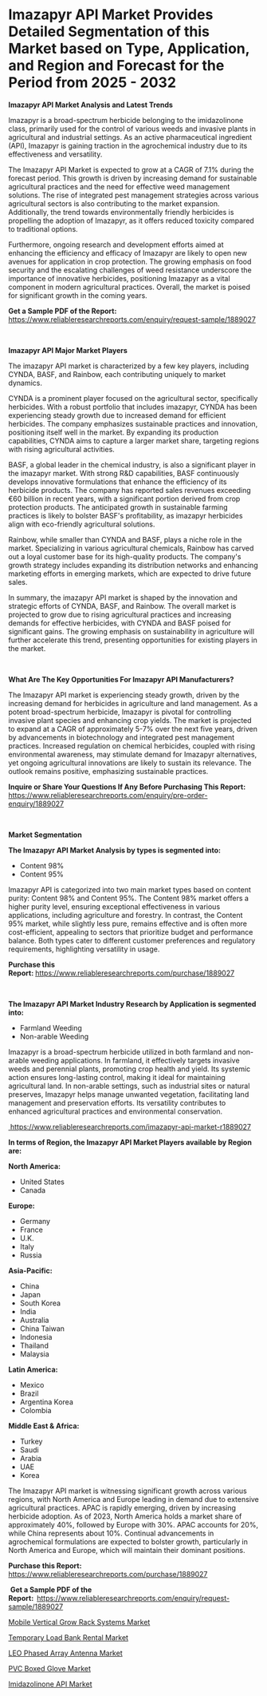 <p><h1>Imazapyr API Market Provides Detailed Segmentation of this Market based on Type, Application, and Region and Forecast for the Period from 2025 - 2032</h1></p><p><strong>Imazapyr API Market Analysis and Latest Trends</strong></p>
<p><p>Imazapyr is a broad-spectrum herbicide belonging to the imidazolinone class, primarily used for the control of various weeds and invasive plants in agricultural and industrial settings. As an active pharmaceutical ingredient (API), Imazapyr is gaining traction in the agrochemical industry due to its effectiveness and versatility.</p><p>The Imazapyr API Market is expected to grow at a CAGR of 7.1% during the forecast period. This growth is driven by increasing demand for sustainable agricultural practices and the need for effective weed management solutions. The rise of integrated pest management strategies across various agricultural sectors is also contributing to the market expansion. Additionally, the trend towards environmentally friendly herbicides is propelling the adoption of Imazapyr, as it offers reduced toxicity compared to traditional options.</p><p>Furthermore, ongoing research and development efforts aimed at enhancing the efficiency and efficacy of Imazapyr are likely to open new avenues for application in crop protection. The growing emphasis on food security and the escalating challenges of weed resistance underscore the importance of innovative herbicides, positioning Imazapyr as a vital component in modern agricultural practices. Overall, the market is poised for significant growth in the coming years.</p></p>
<p><strong>Get a Sample PDF of the Report:&nbsp;</strong> <a href="https://www.reliableresearchreports.com/enquiry/request-sample/1889027?utm_campaign=10&utm_medium=2&utm_source=Github&utm_content=ia&utm_term=14012025&utm_id=imazapyr-api">https://www.reliableresearchreports.com/enquiry/request-sample/1889027</a></p>
<p>&nbsp;</p>
<p><strong>Imazapyr API Major Market Players</strong></p>
<p><p>The imazapyr API market is characterized by a few key players, including CYNDA, BASF, and Rainbow, each contributing uniquely to market dynamics.</p><p>CYNDA is a prominent player focused on the agricultural sector, specifically herbicides. With a robust portfolio that includes imazapyr, CYNDA has been experiencing steady growth due to increased demand for efficient herbicides. The company emphasizes sustainable practices and innovation, positioning itself well in the market. By expanding its production capabilities, CYNDA aims to capture a larger market share, targeting regions with rising agricultural activities.</p><p>BASF, a global leader in the chemical industry, is also a significant player in the imazapyr market. With strong R&D capabilities, BASF continuously develops innovative formulations that enhance the efficiency of its herbicide products. The company has reported sales revenues exceeding €60 billion in recent years, with a significant portion derived from crop protection products. The anticipated growth in sustainable farming practices is likely to bolster BASF's profitability, as imazapyr herbicides align with eco-friendly agricultural solutions.</p><p>Rainbow, while smaller than CYNDA and BASF, plays a niche role in the market. Specializing in various agricultural chemicals, Rainbow has carved out a loyal customer base for its high-quality products. The company's growth strategy includes expanding its distribution networks and enhancing marketing efforts in emerging markets, which are expected to drive future sales.</p><p>In summary, the imazapyr API market is shaped by the innovation and strategic efforts of CYNDA, BASF, and Rainbow. The overall market is projected to grow due to rising agricultural practices and increasing demands for effective herbicides, with CYNDA and BASF poised for significant gains. The growing emphasis on sustainability in agriculture will further accelerate this trend, presenting opportunities for existing players in the market.</p></p>
<p>&nbsp;</p>
<p><strong>What Are The Key Opportunities For Imazapyr API Manufacturers?</strong></p>
<p><p>The Imazapyr API market is experiencing steady growth, driven by the increasing demand for herbicides in agriculture and land management. As a potent broad-spectrum herbicide, Imazapyr is pivotal for controlling invasive plant species and enhancing crop yields. The market is projected to expand at a CAGR of approximately 5-7% over the next five years, driven by advancements in biotechnology and integrated pest management practices. Increased regulation on chemical herbicides, coupled with rising environmental awareness, may stimulate demand for Imazapyr alternatives, yet ongoing agricultural innovations are likely to sustain its relevance. The outlook remains positive, emphasizing sustainable practices.</p></p>
<p><strong>Inquire or Share Your Questions If Any Before Purchasing This Report:</strong> <a href="https://www.reliableresearchreports.com/enquiry/pre-order-enquiry/1889027?utm_campaign=10&utm_medium=2&utm_source=Github&utm_content=ia&utm_term=14012025&utm_id=imazapyr-api">https://www.reliableresearchreports.com/enquiry/pre-order-enquiry/1889027</a></p>
<p>&nbsp;</p>
<p><strong>Market Segmentation</strong></p>
<p><strong>The Imazapyr API Market Analysis by types is segmented into:</strong></p>
<p><ul><li>Content 98%</li><li>Content 95%</li></ul></p>
<p><p>Imazapyr API is categorized into two main market types based on content purity: Content 98% and Content 95%. The Content 98% market offers a higher purity level, ensuring exceptional effectiveness in various applications, including agriculture and forestry. In contrast, the Content 95% market, while slightly less pure, remains effective and is often more cost-efficient, appealing to sectors that prioritize budget and performance balance. Both types cater to different customer preferences and regulatory requirements, highlighting versatility in usage.</p></p>
<p><strong>Purchase this Report:&nbsp;</strong><a href="https://www.reliableresearchreports.com/purchase/1889027?utm_campaign=10&utm_medium=2&utm_source=Github&utm_content=ia&utm_term=14012025&utm_id=imazapyr-api">https://www.reliableresearchreports.com/purchase/1889027</a></p>
<p>&nbsp;</p>
<p><strong>The Imazapyr API Market Industry Research by Application is segmented into:</strong></p>
<p><ul><li>Farmland Weeding</li><li>Non-arable Weeding</li></ul></p>
<p><p>Imazapyr is a broad-spectrum herbicide utilized in both farmland and non-arable weeding applications. In farmland, it effectively targets invasive weeds and perennial plants, promoting crop health and yield. Its systemic action ensures long-lasting control, making it ideal for maintaining agricultural land. In non-arable settings, such as industrial sites or natural preserves, Imazapyr helps manage unwanted vegetation, facilitating land management and preservation efforts. Its versatility contributes to enhanced agricultural practices and environmental conservation.</p></p>
<p><a href="https://www.reliableresearchreports.com/imazapyr-api-market-r1889027?utm_campaign=10&utm_medium=2&utm_source=Github&utm_content=ia&utm_term=14012025&utm_id=imazapyr-api">&nbsp;https://www.reliableresearchreports.com/imazapyr-api-market-r1889027</a></p>
<p><strong>In terms of Region, the Imazapyr API Market Players available by Region are:</strong></p>
<p>
    <p> <strong> North America: </strong>
        <ul>
            <li>United States</li>
            <li>Canada</li>
        </ul>
        </p> 
    <p> <strong> Europe: </strong>
        <ul>
            <li>Germany</li>
            <li>France</li>
            <li>U.K.</li>
            <li>Italy</li>
            <li>Russia</li>
        </ul>
        </p> 
    <p> <strong> Asia-Pacific: </strong>
        <ul>
            <li>China</li>
            <li>Japan</li>
            <li>South Korea</li>
            <li>India</li>
            <li>Australia</li>
            <li>China Taiwan</li>
            <li>Indonesia</li>
            <li>Thailand</li>
            <li>Malaysia</li>
        </ul>
        </p> 
    <p> <strong> Latin America: </strong>
        <ul>
            <li>Mexico</li>
            <li>Brazil</li>
            <li>Argentina Korea</li>
            <li>Colombia</li>
        </ul>
        </p> 
    <p> <strong> Middle East & Africa: </strong>
        <ul>
            <li>Turkey</li>
            <li>Saudi</li>
            <li>Arabia</li>
            <li>UAE</li>
            <li>Korea</li>
        </ul>
    </p>
    </p>
<p><p>The Imazapyr API market is witnessing significant growth across various regions, with North America and Europe leading in demand due to extensive agricultural practices. APAC is rapidly emerging, driven by increasing herbicide adoption. As of 2023, North America holds a market share of approximately 40%, followed by Europe with 30%. APAC accounts for 20%, while China represents about 10%. Continual advancements in agrochemical formulations are expected to bolster growth, particularly in North America and Europe, which will maintain their dominant positions.</p></p>
<p><strong>Purchase this Report: </strong><a href="https://www.reliableresearchreports.com/purchase/1889027?utm_campaign=10&utm_medium=2&utm_source=Github&utm_content=ia&utm_term=14012025&utm_id=imazapyr-api">https://www.reliableresearchreports.com/purchase/1889027</a></p>
<p>&nbsp;<strong>Get a Sample PDF of the Report:&nbsp;&nbsp;</strong><a href="https://www.reliableresearchreports.com/enquiry/request-sample/1889027?utm_campaign=10&utm_medium=2&utm_source=Github&utm_content=ia&utm_term=14012025&utm_id=imazapyr-api">https://www.reliableresearchreports.com/enquiry/request-sample/1889027</a></p>
<p><strong></strong></p>
<p><p><a href="https://github.com/leopardmicheal7019/Market-Research-Report-List-1/blob/main/mobile-vertical-grow-rack-systems-market.md?utm_campaign=10&utm_medium=2&utm_source=Github&utm_content=ia&utm_term=14012025&utm_id=imazapyr-api">Mobile Vertical Grow Rack Systems Market</a></p><p><a href="https://github.com/ygfu6u/Market-Research-Report-List-1/blob/main/temporary-load-bank-rental-market.md?utm_campaign=10&utm_medium=2&utm_source=Github&utm_content=ia&utm_term=14012025&utm_id=imazapyr-api">Temporary Load Bank Rental Market</a></p><p><a href="https://github.com/millionkaryn68/Market-Research-Report-List-1/blob/main/leo-phased-array-antenna-market.md?utm_campaign=10&utm_medium=2&utm_source=Github&utm_content=ia&utm_term=14012025&utm_id=imazapyr-api">LEO Phased Array Antenna Market</a></p><p><a href="https://github.com/mahnoor2003/Market-Research-Report-List-6/blob/main/pvc-boxed-glove-market.md?utm_campaign=10&utm_medium=2&utm_source=Github&utm_content=ia&utm_term=14012025&utm_id=imazapyr-api">PVC Boxed Glove Market</a></p><p><a href="https://github.com/JubayerMia832/Market-Research-Report-List-1/blob/main/imidazolinone-api-market.md?utm_campaign=10&utm_medium=2&utm_source=Github&utm_content=ia&utm_term=14012025&utm_id=imazapyr-api">Imidazolinone API Market</a></p></p>